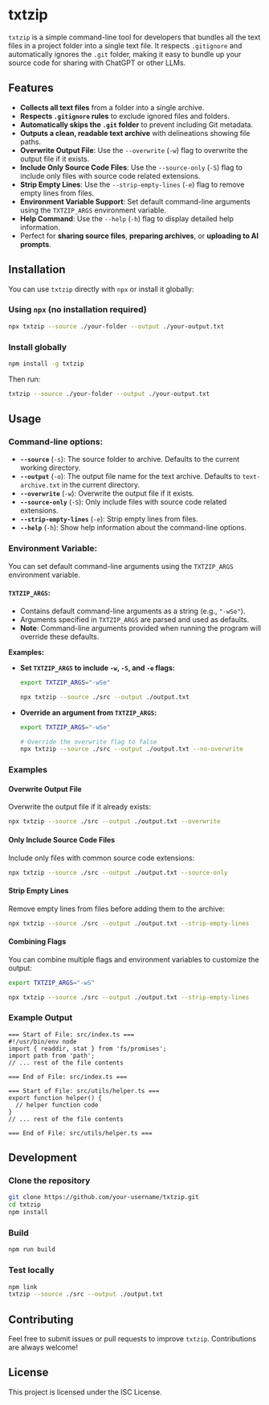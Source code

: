 # **txtzip**

`txtzip` is a simple command-line tool for developers that bundles all the text files in a project folder into a single text file. It respects `.gitignore` and automatically ignores the `.git` folder, making it easy to bundle up your source code for sharing with ChatGPT or other LLMs.

## Features

- **Collects all text files** from a folder into a single archive.
- **Respects `.gitignore` rules** to exclude ignored files and folders.
- **Automatically skips the `.git` folder** to prevent including Git metadata.
- **Outputs a clean, readable text archive** with delineations showing file paths.
- **Overwrite Output File**: Use the `--overwrite` (`-w`) flag to overwrite the output file if it exists.
- **Include Only Source Code Files**: Use the `--source-only` (`-S`) flag to include only files with source code related extensions.
- **Strip Empty Lines**: Use the `--strip-empty-lines` (`-e`) flag to remove empty lines from files.
- **Environment Variable Support**: Set default command-line arguments using the `TXTZIP_ARGS` environment variable.
- **Help Command**: Use the `--help` (`-h`) flag to display detailed help information.
- Perfect for **sharing source files**, **preparing archives**, or **uploading to AI prompts**.

## Installation

You can use `txtzip` directly with `npx` or install it globally:

### Using `npx` (no installation required)

```bash
npx txtzip --source ./your-folder --output ./your-output.txt
```

### Install globally

```bash
npm install -g txtzip
```

Then run:

```bash
txtzip --source ./your-folder --output ./your-output.txt
```

## Usage

### Command-line options:

- **`--source`** (`-s`): The source folder to archive. Defaults to the current working directory.
- **`--output`** (`-o`): The output file name for the text archive. Defaults to `text-archive.txt` in the current directory.
- **`--overwrite`** (`-w`): Overwrite the output file if it exists.
- **`--source-only`** (`-S`): Only include files with source code related extensions.
- **`--strip-empty-lines`** (`-e`): Strip empty lines from files.
- **`--help`** (`-h`): Show help information about the command-line options.

### Environment Variable:

You can set default command-line arguments using the `TXTZIP_ARGS` environment variable.

#### **`TXTZIP_ARGS`**:

- Contains default command-line arguments as a string (e.g., `"-wSe"`).
- Arguments specified in `TXTZIP_ARGS` are parsed and used as defaults.
- **Note**: Command-line arguments provided when running the program will override these defaults.

**Examples:**

- **Set `TXTZIP_ARGS` to include `-w`, `-S`, and `-e` flags:**

  ```bash
  export TXTZIP_ARGS="-wSe"

  npx txtzip --source ./src --output ./output.txt
  ```

- **Override an argument from `TXTZIP_ARGS`:**

  ```bash
  export TXTZIP_ARGS="-wSe"

  # Override the overwrite flag to false
  npx txtzip --source ./src --output ./output.txt --no-overwrite
  ```

### Examples

#### **Overwrite Output File**

Overwrite the output file if it already exists:

```bash
npx txtzip --source ./src --output ./output.txt --overwrite
```

#### **Only Include Source Code Files**

Include only files with common source code extensions:

```bash
npx txtzip --source ./src --output ./output.txt --source-only
```

#### **Strip Empty Lines**

Remove empty lines from files before adding them to the archive:

```bash
npx txtzip --source ./src --output ./output.txt --strip-empty-lines
```

#### **Combining Flags**

You can combine multiple flags and environment variables to customize the output:

```bash
export TXTZIP_ARGS="-wS"

npx txtzip --source ./src --output ./output.txt --strip-empty-lines
```

### Example Output

```
=== Start of File: src/index.ts ===
#!/usr/bin/env node
import { readdir, stat } from 'fs/promises';
import path from 'path';
// ... rest of the file contents

=== End of File: src/index.ts ===

=== Start of File: src/utils/helper.ts ===
export function helper() {
  // helper function code
}
// ... rest of the file contents

=== End of File: src/utils/helper.ts ===
```

## Development

### Clone the repository

```bash
git clone https://github.com/your-username/txtzip.git
cd txtzip
npm install
```

### Build

```bash
npm run build
```

### Test locally

```bash
npm link
txtzip --source ./src --output ./output.txt
```

## Contributing

Feel free to submit issues or pull requests to improve `txtzip`. Contributions are always welcome!

## License

This project is licensed under the ISC License.
